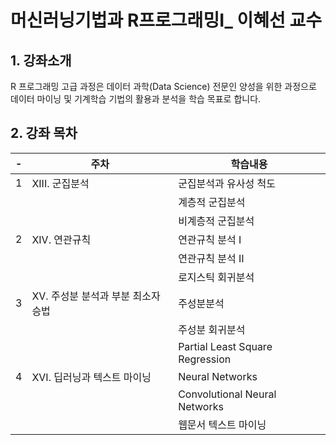 # 머신러닝기법과 R프로그래밍Ⅰ_ 이혜선 교수

## 1. 강좌소개 
R 프로그래밍 고급 과정은 데이터 과학(Data Science) 전문인 양성을 위한 과정으로 데이터 마이닝 및 기계학습 기법의 활용과 분석을 학습 목표로 합니다.

## 2. 강좌 목차 
|-|주차|학습내용|
|-|-|-|
|1|	XIII. 군집분석|군집분석과 유사성 척도|
|||계층적 군집분석|
|||비계층적 군집분석|
|2|XIV. 연관규칙|연관규칙 분석 Ⅰ|
|||연관규칙 분석 Ⅱ|
|||로지스틱 회귀분석|
|3|XV. 주성분 분석과 부분 최소자승법|주성분분석|
|||주성분 회귀분석|
|||Partial Least Square Regression|
|4|XVI. 딥러닝과 텍스트 마이닝|Neural Networks|
|||Convolutional Neural Networks|
|||웹문서 텍스트 마이닝|

  

